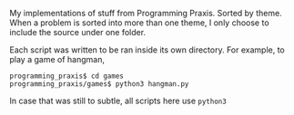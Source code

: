 My implementations of stuff from Programming Praxis. Sorted by theme. When a problem is sorted into more than one theme, I only choose to include the source under one folder.

Each script was written to be ran inside its own directory. For example, to play
a game of hangman,

    programming_praxis$ cd games
    programming_praxis/games$ python3 hangman.py

In case that was still to subtle, all scripts here use `python3`

